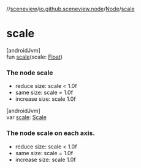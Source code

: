 //[sceneview](../../../index.md)/[io.github.sceneview.node](../index.md)/[Node](index.md)/[scale](scale.md)

# scale

[androidJvm]\
fun [scale](scale.md)(scale: [Float](https://kotlinlang.org/api/latest/jvm/stdlib/kotlin/-float/index.html))

###  The node scale

- 
   reduce size: scale < 1.0f
- 
   same size: scale = 1.0f
- 
   increase size: scale 1.0f

[androidJvm]\
var [scale](scale.md): [Scale](../../io.github.sceneview.math/index.md#2055938798%2FClasslikes%2F-1571379623)

###  The node scale on each axis.

- 
   reduce size: scale < 1.0f
- 
   same size: scale = 1.0f
- 
   increase size: scale 1.0f
